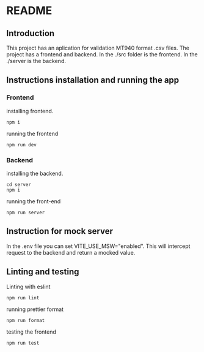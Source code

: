 # README

## Introduction

This project has an aplication for validation MT940 format .csv files.
The project has a frontend and backend. In the ./src folder is the frontend. In the ./server is the backend.

## Instructions installation and running the app

### Frontend

installing frontend.

```shell
npm i
```

running the frontend

```shell
npm run dev
```

### Backend

installing the backend.

```shell
cd server
npm i
```

running the front-end

```shell
npm run server
```

## Instruction for mock server

In the .env file you can set VITE_USE_MSW="enabled".
This will intercept request to the backend and return a mocked value.

## Linting and testing

Linting with eslint

```shell
npm run lint
```

running prettier format

```shell
npm run format
```

testing the frontend

```shell
npm run test
```
